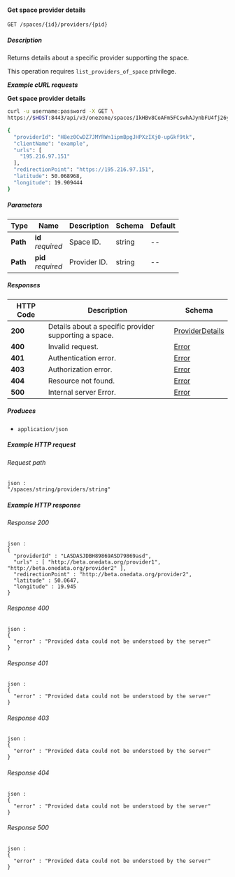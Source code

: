 
<a name="get_space_provider"></a>
#### Get space provider details
```
GET /spaces/{id}/providers/{pid}
```


##### Description
Returns details about a specific provider supporting the space.

This operation requires `list_providers_of_space` privilege.

***Example cURL requests***

**Get space provider details**
```bash
curl -u username:password -X GET \
https://$HOST:8443/api/v3/onezone/spaces/IkHBv8CoAFm5FCswhAJynbFU4fj26yiE1lhpK3p-0Y8/providers/H8ez0CwDZ7JMYRWn1ipmBpgJHPXzIXj0-upGkf9tk

{
  "providerId": "H8ez0CwDZ7JMYRWn1ipmBpgJHPXzIXj0-upGkf9tk",
  "clientName": "example",
  "urls": [
    "195.216.97.151"
  ],
  "redirectionPoint": "https://195.216.97.151",
  "latitude": 50.068968,
  "longitude": 19.909444
}
```


##### Parameters

|Type|Name|Description|Schema|Default|
|---|---|---|---|---|
|**Path**|**id**  <br>*required*|Space ID.|string|--|
|**Path**|**pid**  <br>*required*|Provider ID.|string|--|


##### Responses

|HTTP Code|Description|Schema|
|---|---|---|
|**200**|Details about a specific provider supporting a space.|[ProviderDetails](../definitions/ProviderDetails.md#providerdetails)|
|**400**|Invalid request.|[Error](../definitions/Error.md#error)|
|**401**|Authentication error.|[Error](../definitions/Error.md#error)|
|**403**|Authorization error.|[Error](../definitions/Error.md#error)|
|**404**|Resource not found.|[Error](../definitions/Error.md#error)|
|**500**|Internal server Error.|[Error](../definitions/Error.md#error)|


##### Produces

* `application/json`


##### Example HTTP request

###### Request path
```
json :
"/spaces/string/providers/string"
```


##### Example HTTP response

###### Response 200
```
json :
{
  "providerId" : "LASDASJDBH89869ASD79869asd",
  "urls" : [ "http://beta.onedata.org/provider1", "http://beta.onedata.org/provider2" ],
  "redirectionPoint" : "http://beta.onedata.org/provider2",
  "latitude" : 50.0647,
  "longitude" : 19.945
}
```


###### Response 400
```
json :
{
  "error" : "Provided data could not be understood by the server"
}
```


###### Response 401
```
json :
{
  "error" : "Provided data could not be understood by the server"
}
```


###### Response 403
```
json :
{
  "error" : "Provided data could not be understood by the server"
}
```


###### Response 404
```
json :
{
  "error" : "Provided data could not be understood by the server"
}
```


###### Response 500
```
json :
{
  "error" : "Provided data could not be understood by the server"
}
```



